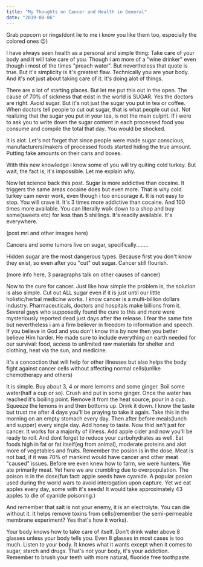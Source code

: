 ```yaml
---
title: "My Thoughts on Cancer and Health in General"
date: "2019-08-06"
---
```


Grab popcorn or rings(dont lie to me i know you like them too, especially the colored ones 😉)

I have always seen health as a personal and simple thing: Take care of your body and it will take care of you. Though i am more of a "wine drinker" even though i most of the times "preach water". But nevertheless that quote is true. But it's simplicity is it's greatest flaw. Technically you are your body. And it's not just about taking care of it. It's doing alot of things.

There are a lot of starting places. But let me put this out in the open. The cause of 70% of sickness that exist in the world is SUGAR. Yes the doctors are right. Avoid sugar. But it's not just the sugar you put in tea or coffee. When doctors tell people to cut out sugar, that is what people cut out. Not realizing that the sugar you put in your tea, is not the main culprit. If i were to ask you to write down the sugar content in each processed food you consume and compile the total that day. You would be shocked.

It is alot. Let's not forget that since people were made sugar conscious, manufacturers/makers of processed foods started hiding the true amount. Putting fake amounts on their cans and boxes.

With this new knowledge i know some of you will try quiting cold turkey. But wait, the fact is, it's impossible. Let me explain why.

Now let science back this post. Sugar is more addictive than cocaine. It triggers the same areas cocaine does but even more. That is why cold turkey cam never work, even though i too encourage it. It is not easy to stop. You will crave it. It's 3 times more addictive than cocaine. And 100 times more available. You can literally walk down to a shop and buy some(sweets etc) for less than 5 shillings. It's readily available. It's everywhere.

(post mri and other images here)

Cancers and some tumors live on sugar, specifically........

Hidden sugar are the most dangerous types. Because first you don't know they exist, so even after you "cut" out sugar. Cancer still flourish.

(more info here, 3 paragraphs talk on other causes of cancer)

Now to the cure for cancer. Just like how simple the problem is, the solution is also simple. Cut out ALL sugar even if it is just until our little holistic/herbal medicine works. I know cancer is a multi-billion dollars industry. Pharmaceuticals, doctors and hospitals make billions from it. Several guys who supposedly found the cure to this and more were mysteriously reported dead just days after the release. I fear the same fate but nevertheless i am a firm believer in freedom to information and speech. If you believe in God and you don't know this by now then you better believe Him harder. He made sure to include everything on earth needed for our survival: food, access to unlimited raw materials for shelter and clothing, heat via the sun, and medicine.

It's a concoction that will help for other illnesses but also helps the body fight against cancer cells without affecting normal cells(unlike chemotherapy and others)

It is simple. Buy about 3, 4 or more lemoms and some ginger. Boil some water(half a cup or so). Crush and put in some ginger. Once the water has reached it's boiling point. Remove it from the heat source, pour in a cup. Squeeze the lemons in and then bottoms up. Drink it down. I know the taste but trust me after 4 days you'll be praying to take it again. Take this in the morning on an empty stomach every day. Then after before meals(lunch and supper) every single day. Add honey to taste. Now thid isn't just for cancer. It works for a majority of illness. Add apple cider and now you'll be ready to roll. And dont forget to reduce your carbohydrates as well. Eat foods high in fat or fat itself(eg from animal), moderate proteins and alot more of vegetables and fruits. Remember the posion is in the dose. Meat is not bad, if it was 70% of mankind would have cancer and other meat "caused" issues. Before we even knew how to farm, we were hunters. We ate primarily meat. Yet here we are crumbling due to overpopulation. The poison is in the dose(fun fact: apple seeds have cyanide. A popular posion used during the world wars to avoid interogation upon capture. Yet we eat apples every day, some with it's seeds! It would take approximately 43 apples to die of cyanide poisoning.)

And remember that salt is not your enemy, it is an electrolyte. You can die without it. It helps remove toxins from cells(remember the semi-permeable membrane experiment? Yes that's how it works).

Your body knows how to take care of itself. Don't drink water above 8 glasses unless your body tells you. Even 8 glasses in most cases is too much. Listen to your body. It knows what it wants except when it comes to sugar, starch and drugs. That's not your body, it's your addiction. Remember to brush your teeth with more natural, fluoride free toothpaste.
